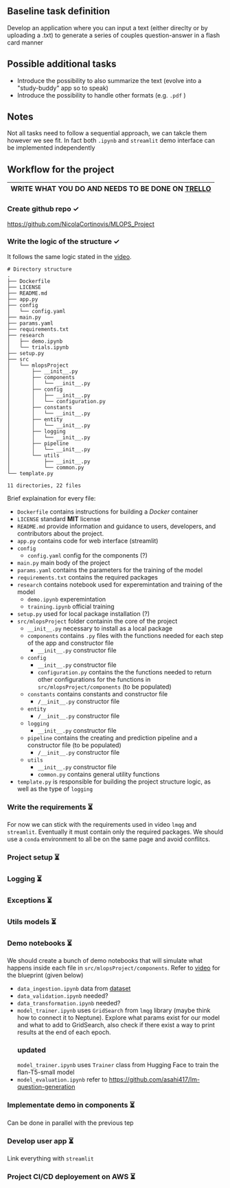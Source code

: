 ## Baseline task definition

Develop an application where you can input a text (either direclty or by uploading a .txt) to generate a series of couples question-answer in a flash card manner

## Possible additional tasks
 - Introduce the possibility to also summarize the text (evolve into a "study-buddy" app so to speak)
 - Introduce the possibility to handle other formats (e.g. `.pdf` )

## Notes

Not all tasks need to follow a sequential approach, we can takcle them however we see fit. In fact both `.ipynb` and `streamlit` demo interface can be implemented independently

## Workflow for the project
<center>


|   WRITE WHAT YOU DO AND NEEDS TO BE DONE ON [TRELLO](https://trello.com/b/pcxrCOyu/scrum)  |
|--------------------------------|
</center>

### Create github repo ✓

https://github.com/NicolaCortinovis/MLOPS_Project

### Write the logic of the structure ✓

It follows the same logic stated in the [video](https://www.youtube.com/watch?v=p7V4Aa7qEpw).

```
# Directory structure
.
├── Dockerfile 
├── LICENSE
├── README.md
├── app.py
├── config
│   └── config.yaml
├── main.py
├── params.yaml
├── requirements.txt
├── research
│   ├── demo.ipynb
│   └── trials.ipynb
├── setup.py
├── src
│   └── mlopsProject
│       ├── __init__.py
│       ├── components
│       │   └── __init__.py
│       ├── config
│       │   ├── __init__.py
│       │   └── configuration.py
│       ├── constants
│       │   └── __init__.py
│       ├── entity
│       │   └── __init__.py
│       ├── logging
│       │   └── __init__.py
│       ├── pipeline
│       │   └── __init__.py
│       └── utils
│           ├── __init__.py
│           └── common.py
└── template.py

11 directories, 22 files
```

Brief explaination for every file:
- `Dockerfile` contains instructions for building a _Docker_ container
- `LICENSE` standard __MIT__ license
- `README.md` provide information and guidance to users, developers, and contributors about the project.
- `app.py` contains code for web interface (streamlit)
- `config`
    - `config.yaml` config for the components (?)
- `main.py` main body of the project
- `params.yaml` contains the parameters for the training of the model
- `requirements.txt` contains the required packages 
- `research` contains notebook used for experemintation and training of the model
    - `demo.ipynb` experemintation
    - `training.ipynb` official training
- `setup.py` used for local package installation (?)
- `src/mlopsProject` folder containin the core of the project
    - `__init__.py` necessary to install as a local package
    - `components` contains `.py` files with the functions needed for each step of the app and constructor file
        - `__init__.py` constructor file
    - `config`
        - `__init__.py` constructor file
        - `configuration.py` contains the the functions needed to return other configurations for the functions in `src/mlopsProject/components` (to be populated)
    - `constants` contains constants and constructor file
        - `/__init__.py` constructor file
    - `entity` 
        - `/__init__.py` constructor file
    - `logging`
        - `__init__.py` constructor file
    - `pipeline` contains the creating and prediction pipeline and a constructor file (to be populated)
        - `/__init__.py` constructor file
    - `utils`
        - `__init__.py` constructor file
        - `common.py` contains general utility functions
 - `template.py` is responsible for building the project structure logic, as well as the type of `logging`

### Write the requirements ⏳

For now we can stick with the requirements used in video `lmqg` and `streamlit`. Eventually it must contain only the required packages. We should use a `conda` environment to all be on the same page and avoid conflitcs.

### Project setup ⏳

### Logging ⏳

### Exceptions ⏳

### Utils models ⏳

###  Demo notebooks ⏳

We should create a bunch of demo notebooks that will simulate what happens inside each file in `src/mlopsProject/components`. Refer to [video](https://www.youtube.com/watch?v=p7V4Aa7qEpw) for the blueprint (given below)

 - `data_ingestion.ipynb` data from [dataset](https://huggingface.co/datasets/lmqg/qag_squad])
 - `data_validation.ipynb` needed?
 - `data_transformation.ipynb` needed?
 - `model_trainer.ipynb`  uses `GridSearch` from `lmqg` library (maybe think how to connect it to Neptune). Explore what params exist for our model and what to add to GridSearch, also check if there exist a way to print results at the end of each epoch.
   ### updated
    `model_trainer.ipynb`  uses `Trainer` class from Hugging Face to train the flan-T5-small model 
 - `model_evaluation.ipynb` refer to https://github.com/asahi417/lm-question-generation

### Implementate demo in components ⏳

Can be done in parallel with the previous tep

### Develop user app ⏳

Link everything with `streamlit`

### Project CI/CD deployement on AWS ⏳
